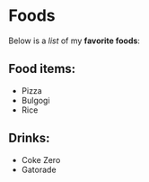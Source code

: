# Foods

Below is a _list_ of my **favorite foods**:

## Food items:
- Pizza
- Bulgogi
- Rice

## Drinks:
- Coke Zero
- Gatorade
